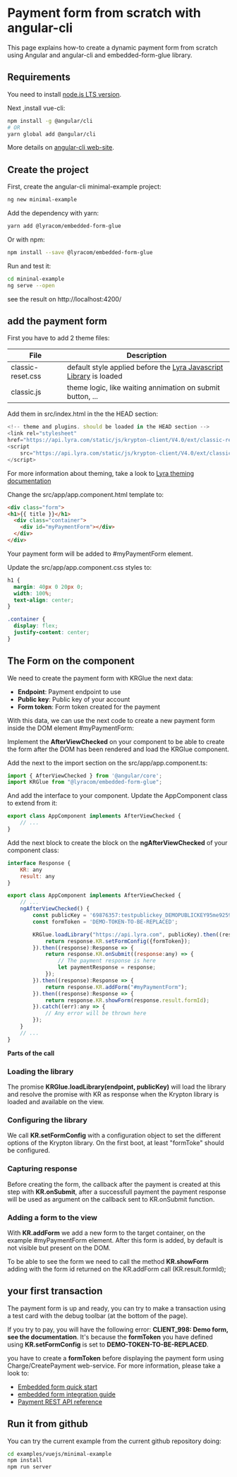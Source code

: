 # Payment form from scratch with angular-cli

This page explains how-to create a dynamic payment form from scratch using
Angular and angular-cli and embedded-form-glue library.

## Requirements

You need to install [node.js LTS version](https://nodejs.org/en/).

Next ,install vue-cli:

```bash
npm install -g @angular/cli
# OR
yarn global add @angular/cli
```

More details on [angular-cli web-site](https://angular.io/guide/quickstart).

## Create the project

First, create the angular-cli minimal-example project:

```sh
ng new minimal-example
```

Add the dependency with yarn:

```bash
yarn add @lyracom/embedded-form-glue
```

Or with npm:

```bash
npm install --save @lyracom/embedded-form-glue
```

Run and test it:

```sh
cd mininal-example
ng serve --open
```

see the result on http://localhost:4200/

## add the payment form

First you have to add 2 theme files:

| File                  | Description
| --------------------- | ---------------------
| classic-reset.css     | default style applied before the [Lyra Javascript Library][JS Link] is loaded
| classic.js            | theme logic, like waiting annimation on submit button, ...

Add them in src/index.html in the the HEAD section:

```javascript
<!-- theme and plugins. should be loaded in the HEAD section -->
<link rel="stylesheet"
href="https://api.lyra.com/static/js/krypton-client/V4.0/ext/classic-reset.css">
<script
    src="https://api.lyra.com/static/js/krypton-client/V4.0/ext/classic.js">
</script>
```

For more information about theming, take a look to [Lyra theming documentation][JS Themes]

Change the src/app/app.component.html template to:

```html
<div class="form">
<h1>{{ title }}</h1>
  <div class="container">
    <div id="myPaymentForm"></div>
  </div>
</div>
````

Your payment form will be added to #myPaymentForm element.

Update the src/app/app.component.css styles to:

```css
h1 {
  margin: 40px 0 20px 0;
  width: 100%;
  text-align: center;
}

.container {
  display: flex;
  justify-content: center;
}
```

## The Form on the component

We need to create the payment form with KRGlue the next data:

- **Endpoint**: Payment endpoint to use
- **Public key**: Public key of your account
- **Form token**: Form token created for the payment

With this data, we can use the next code to create a new payment form
inside the DOM element #myPaymentForm:

Implement the **AfterViewChecked** on your component to be able to
create the form after the DOM has been rendered and load the KRGlue
component.

Add the next to the import section on the src/app/app.component.ts:

```js
import { AfterViewChecked } from '@angular/core';
import KRGlue from "@lyracom/embedded-form-glue";
```


And add the interface to your component. Update the AppComponent class to
extend from it:

```js
export class AppComponent implements AfterViewChecked {
    // ...
}
```

Add the next block to create the block on the **ngAfterViewChecked** of
your component class:

```js
interface Response {
    KR: any
    result: any
}

export class AppComponent implements AfterViewChecked {
    // ...
    ngAfterViewChecked() {
        const publicKey = '69876357:testpublickey_DEMOPUBLICKEY95me92597fd28tGD4r5';
        const formToken = 'DEMO-TOKEN-TO-BE-REPLACED';

        KRGlue.loadLibrary("https://api.lyra.com", publicKey).then((response):Response => {
            return response.KR.setFormConfig({formToken});
        }).then((response):Response => {
            return response.KR.onSubmit((response:any) => {
                // The payment response is here
                let paymentResponse = response;
            });
        }).then((response):Response => {
            return response.KR.addForm("#myPaymentForm");
        }).then((response):Response => {
            return response.KR.showForm(response.result.formId);
        }).catch((err):any => {
            // Any error will be thrown here
        });
    }
    // ...
}
```

**Parts of the call**

### Loading the library

The promise **KRGlue.loadLibrary(endpoint, publicKey)** will load the
library and resolve the promise with KR as response when the Krypton library
is loaded and available on the view.

### Configuring the library

We call **KR.setFormConfig** with a configuration object to set the different
options of the Krypton library. On the first boot, at least "formToke"
should be configured.

### Capturing response

Before creating the form, the callback after the payment is created at this
step with **KR.onSubmit**, after a successfull payment the payment response
will be used as argument on the callback sent to KR.onSubmit function.

### Adding a form to the view

With **KR.addForm** we add a new form to the target container, on the
example #myPaymentForm element. After this form is added, by default is not
visible but present on the DOM.

To be able to see the form we need to call the method **KR.showForm** adding
with the form id returned on the KR.addForm call (KR.result.formId);

## your first transaction

The payment form is up and ready, you can try to make a transaction using
a test card with the debug toolbar (at the bottom of the page).

If you try to pay, you will have the following error: **CLIENT_998: Demo form, see the documentation**.
It's because the **formToken** you have defined using **KR.setFormConfig** is set to **DEMO-TOKEN-TO-BE-REPLACED**.

you have to create a **formToken** before displaying the payment form using Charge/CreatePayment web-service.
For more information, please take a look to:

* [Embedded form quick start][JS quick start]
* [embedded form integration guide][JS integration guide]
* [Payment REST API reference][REST API]

## Run it from github

You can try the current example from the current github repository doing:

```sh
cd examples/vuejs/minimal-example
npm install
npm run server
```

[JS Link]: https://lyra.com/fr/doc/rest/V4.0/javascript
[JS Themes]: https://lyra.com/fr/doc/rest/V4.0/javascript/features/themes.html
[JS quick start]: https://lyra.com/fr/doc/rest/V4.0/javascript/quick_start_js.html
[JS integration guide]: https://lyra.com/fr/doc/rest/V4.0/javascript/guide/start.html
[REST API]: https://lyra.com/fr/doc/rest/V4.0/api/reference.html
